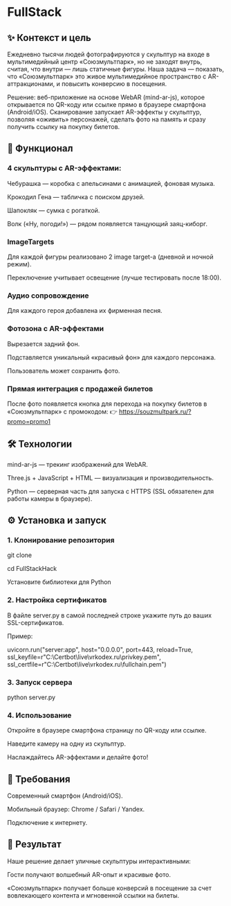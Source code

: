 # FullStack

## ✨ Контекст и цель

Ежедневно тысячи людей фотографируются у скульптур на входе в мультимедийный центр «Союзмультпарк», но не заходят внутрь, считая, что внутри — лишь статичные фигуры.
Наша задача — показать, что «Союзмультпарк» это живое мультимедийное пространство с AR-аттракционами, и повысить конверсию в посещения.

Решение: веб-приложение на основе WebAR (mind-ar-js), которое открывается по QR-коду или ссылке прямо в браузере смартфона (Android/iOS). Сканирование запускает AR-эффекты у скульптур, позволяя «оживить» персонажей, сделать фото на память и сразу получить ссылку на покупку билетов.

## 🚀 Функционал

### 4 скульптуры с AR-эффектами:

Чебурашка — коробка с апельсинами с анимацией, фоновая музыка.

Крокодил Гена — табличка с поиском друзей.

Шапокляк — сумка с рогаткой.

Волк («Ну, погоди!») — рядом появляется танцующий заяц-киборг.

### ImageTargets

Для каждой фигуры реализовано 2 image target-а (дневной и ночной режим).

Переключение учитывает освещение (лучше тестировать после 18:00).

### Аудио сопровождение

Для каждого героя добавлена их фирменная песня.

### Фотозона с AR-эффектами

Вырезается задний фон.

Подставляется уникальный «красивый фон» для каждого персонажа.

Пользователь может сохранить фото.

### Прямая интеграция с продажей билетов

После фото появляется кнопка для перехода на покупку билетов в «Союзмультпарк» с промокодом:
👉 https://souzmultpark.ru/?promo=promo1

## 🛠 Технологии

mind-ar-js — трекинг изображений для WebAR.

Three.js + JavaScript + HTML — визуализация и производительность.

Python — серверная часть для запуска с HTTPS (SSL обязателен для работы камеры в браузере).

## ⚙️ Установка и запуск
### 1. Клонирование репозитория
git clone [<repo-url>](https://github.com/FreeTok/FullStackHack)

cd FullStackHack

Установите библиотеки для Python

### 2. Настройка сертификатов

В файле server.py в самой последней строке укажите путь до ваших SSL-сертификатов.

Пример:

uvicorn.run("server:app", host="0.0.0.0", port=443, reload=True, ssl_keyfile=r"C:\Certbot\live\vrkodex.ru\privkey.pem", ssl_certfile=r"C:\Certbot\live\vrkodex.ru\fullchain.pem")

### 3. Запуск сервера
python server.py

### 4. Использование

Откройте в браузере смартфона страницу по QR-коду или ссылке. 

Наведите камеру на одну из скульптур.

Наслаждайтесь AR-эффектами и делайте фото!

## 📱 Требования

Современный смартфон (Android/iOS).

Мобильный браузер: Chrome / Safari / Yandex.

Подключение к интернету.

## 🎯 Результат

Наше решение делает уличные скульптуры интерактивными:

Гости получают волшебный AR-опыт и красивые фото.

«Союзмультпарк» получает больше конверсий в посещение за счет вовлекающего контента и мгновенной ссылки на билеты.
